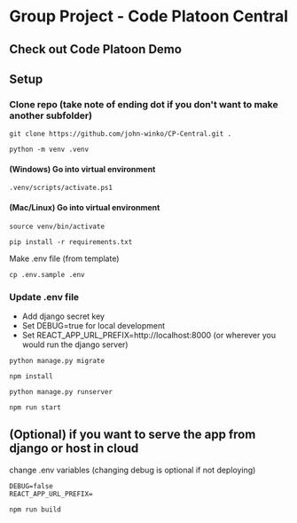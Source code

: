 # Group Project - Code Platoon Central 

## Check out Code Platoon Demo



## Setup



### Clone repo (take note of ending dot if you don't want to make another subfolder)
~~~
git clone https://github.com/john-winko/CP-Central.git .
~~~

~~~
python -m venv .venv
~~~

#### (Windows) Go into virtual environment
~~~
.venv/scripts/activate.ps1
~~~

#### (Mac/Linux) Go into virtual environment
~~~
source venv/bin/activate
~~~

~~~.ve
pip install -r requirements.txt
~~~
Make .env file (from template)
~~~
cp .env.sample .env
~~~

### Update .env file
- Add django secret key
- Set DEBUG=true for local development
- Set REACT_APP_URL_PREFIX=http://localhost:8000 (or wherever you would run the django server)


~~~
python manage.py migrate
~~~


~~~
npm install
~~~

~~~
python manage.py runserver
~~~

~~~
npm run start
~~~

## (Optional) if you want to serve the app from django or host in cloud

change .env variables (changing debug is optional if not deploying)
~~~
DEBUG=false
REACT_APP_URL_PREFIX=
~~~

~~~
npm run build
~~~
